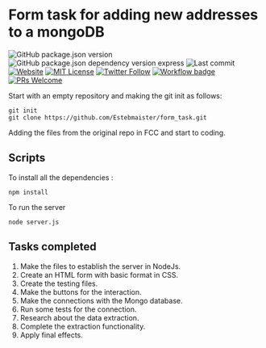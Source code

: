 # Form task for adding new addresses to a mongoDB

![GitHub package.json version][gh-pack-json-v] ![GitHub package.json dependency version express][gh-pack-json-dep-v-express] ![Last commit][last-commit-bdg] [![Website][website-bdg]][website] [![MIT License][license-bdg]][license] [![Twitter Follow][twitter-bdg]][twitter]
[![Workflow badge][workflow-bdg]][glitch-workflow] [![PRs Welcome][prs-bdg]][prs-site]

Start with an empty repository and making the git init as follows:

```shell
git init
git clone https://github.com/Estebmaister/form_task.git
```

Adding the files from the original repo in FCC and start to coding.

## Scripts

To install all the dependencies :

```shell
npm install
```

To run the server

```shell
node server.js
```

## Tasks completed

1. Make the files to establish the server in NodeJs.
2. Create an HTML form with basic format in CSS.
3. Create the testing files.
4. Make the buttons for the interaction.
5. Make the connections with the Mongo database.
6. Run some tests for the connection.
7. Research about the data extraction.
8. Complete the extraction functionality.
9. Apply final effects.

<!-- General links -->

[changelog]: ./CHANGELOG.md
[version-bdg]: https://img.shields.io/badge/version-1.0.0-blue.svg?style=plastic
[license]: ./LICENSE
[prs-bdg]: https://img.shields.io/badge/PRs-welcome-brightgreen.svg?style=flat
[prs-site]: (https://egghead.io/courses/how-to-contribute-to-an-open-source-project-on-github)
[twitter]: https://twitter.com/estebmaister
[twitter-bdg]: https://img.shields.io/twitter/follow/estebmaister?label=Follow&style=social

<!-- Repo badges links -->

[license-bdg]: https://img.shields.io/github/license/estebmaister/form_task?style=plastic
[last-commit-bdg]: https://img.shields.io/github/last-commit/estebmaister/form_task?style=plastic&logo=git&logoColor=white
[language-count-bdg]: https://img.shields.io/github/languages/count/estebmaister/form_task?style=plastic&logo=visual-studio-code
[top-language-bdg]: https://img.shields.io/github/languages/top/estebmaister/form_task?style=plastic&logo=freecodecamp
[repo-size-bdg]: https://img.shields.io/github/repo-size/estebmaister/form_task?style=plastic
[code-size-bdg]: https://img.shields.io/github/languages/code-size/estebmaister/form_task?style=plastic
[gh-pack-json-v]: https://img.shields.io/github/package-json/v/estebmaister/form_task?color=blue&style=plastic&logo=github
[gh-pack-json-dep-v-express]: https://img.shields.io/github/package-json/dependency-version/estebmaister/form_task/express?style=plastic&logo=express

<!-- Glitch web and workflow -->

[website]: https://form-esteb.glitch.me
[website-bdg]: https://img.shields.io/website?down_color=violet&down_message=sleeping&label=servidor&logo=glitch&logoColor=white&style=plastic&up_color=green&up_message=online&url=https%3A%2F%2Fform-esteb.glitch.me
[workflow-bdg]: https://github.com/estebmaister/form_task/workflows/Glitch%20Sync/badge.svg
[glitch-workflow]: https://github.com/Estebmaister/form_task/blob/master/.github/workflows/main.yml
